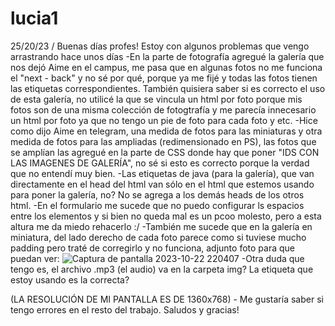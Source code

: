# lucia1
25/20/23 / Buenas días profes! Estoy con algunos problemas que vengo arrastrando hace unos días
-En la parte de fotografía agregué la galería que nos dejó Aime en el campus, me pasa que en algunas fotos no me funciona el "next - back" y no sé por qué, porque ya me fijé y todas las fotos tienen las etiquetas correspondientes. También quisiera saber si es correcto el uso de esta galería, no utilicé la que se vincula un html por foto porque mis fotos son de una misma colección de fotogtrafía y me parecía innecesario un html por foto ya que no tengo un pie de foto para cada foto y etc.
-Hice como dijo Aime en telegram, una medida de fotos para las miniaturas y otra medida de fotos para las ampliadas (redimensionado en PS), las fotos que se amplían las agregué en la parte de CSS donde hay que poner "IDS CON LAS IMAGENES DE GALERÍA", no sé si esto es correcto porque la verdad que no entendí muy bien.
-Las etiquetas de java (para la galería), que van directamente en el head del html van sólo en el html que estemos usando para poner la galería, no? No se agrega a los demás heads de los otros html.
-En el formulario me sucede que no puedo configurar ls espacios entre los elementos y si bien no queda mal es un pcoo molesto, pero a esta altura me da miedo rehacerlo :/
-También me sucede que en la galería en miniatura, del lado derecho de cada foto parece como si tuviese mucho padding pero traté de corregirlo y no funciona, adjunto foto para que puedan ver: ![Captura de pantalla 2023-10-22 220407](https://github.com/lucialez01/lucia1/assets/141960009/b9014fcc-aaf8-4aeb-9d80-c2c053613f15)
-Otra duda que tengo es, el archivo .mp3 (el audio) va en la carpeta img? La etiqueta que estoy usando es la correcta?


(LA RESOLUCIÓN DE MI PANTALLA ES DE 1360x768) - Me gustaría saber si tengo errores en el resto del trabajo. Saludos y gracias!
